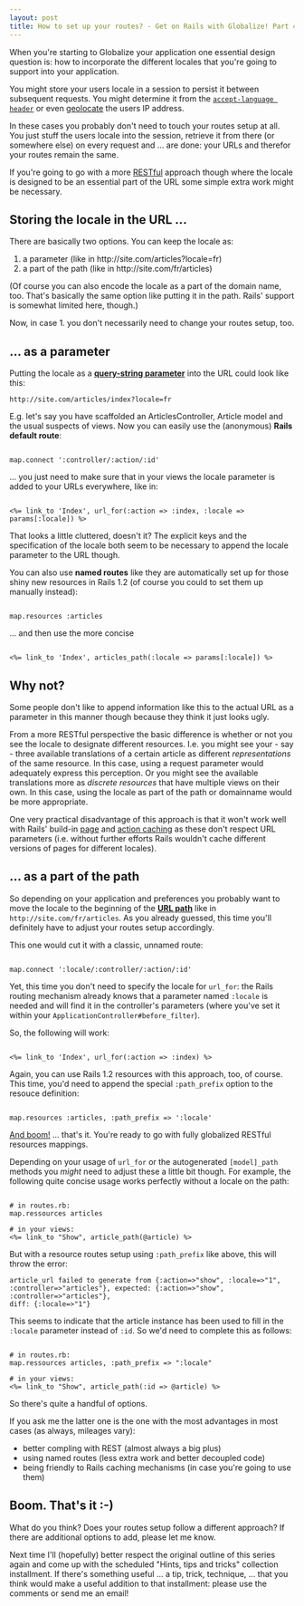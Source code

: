 ```yaml
--- 
layout: post
title: How to set up your routes? - Get on Rails with Globalize! Part 4 of 8
---
```

<p>When you're starting to Globalize your application one essential design question is: how to incorporate the different locales that you're going to support into your application.</p> 

<p>You might store your users locale in a session to persist it between subsequent requests. You might determine it from the <code><a href="http://www.w3.org/International/questions/qa-accept-lang-locales">accept-language header</a></code> or even <a href="http://en.wikipedia.org/wiki/Geolocate">geolocate</a> the users IP address.</p>

<p>In these cases you probably don't need to touch your routes setup at all. You just stuff the users locale into the session, retrieve it from there (or somewhere else) on every request and ... are done: your URLs and therefor your routes remain the same.</p>

<p>If you're going to go with a more <a href="http://rest.blueoxen.net/cgi-bin/wiki.pl?FrontPage">RESTful</a> approach though where the locale is designed to be an essential part of the URL some simple extra work might be necessary.</p> 

<h2>Storing the locale in the URL ...</h2>

<p>There are basically two options. You can keep the locale as:</p>

<ol>
<li>a parameter (like in http://site.com/articles?locale=fr)</li>
<li>a part of the path (like in http://site.com/fr/articles)</li>
</ol>

<p>(Of course you can also encode the locale as a part of the domain name, too. That's basically the same option like putting it in the path. Rails' support is somewhat limited here, though.)</p>

<p>Now, in case 1. you don't necessarily need to change your routes setup, too.</p>

<h2>... as a parameter</h2>

<p>Putting the locale as a <a href="http://www.gbiv.com/protocols/uri/rfc/rfc3986.html#query"><strong>query-string parameter</strong></a> into the URL could look like this:</p>

<pre><code>http://site.com/articles/index?locale=fr</code></pre>

<p>E.g. let's say you have scaffolded an ArticlesController, Article model and the usual suspects of views. Now you can easily use the (anonymous) <strong>Rails default route</strong>:</p>

<pre><code>
map.connect ':controller/:action/:id'
</code></pre>

<p>... you just need to make sure that in your views the locale parameter is added to your URLs everywhere, like in:</p>

<pre><code>
&lt;%= link_to 'Index', url_for(:action => :index, :locale => params[:locale]) %>
</code></pre>

<p>That looks a little cluttered, doesn't it? The explicit keys and the specification of the locale both seem to be necessary to append the locale parameter to the URL though.</p>

<p>You can also use <strong>named routes</strong> like they are automatically set up for those shiny new resources in Rails 1.2 (of course you could to set them up manually instead): </p>

<pre><code>
map.resources :articles
</code></pre>

<p>... and then use the more concise</p>

<pre><code>
&lt;%= link_to 'Index', articles_path(:locale => params[:locale]) %>
</code></pre>

<h2>Why not?</h2>

<p>Some people don't like to append information like this to the actual URL as a parameter in this manner though because they think it just looks ugly.</p> 

<p>From a more RESTful perspective the basic difference is whether or not you see the locale to designate different resources. I.e. you might see your - say - three available translations of a certain article as different <em>representations</em> of the same resource. In this case, using a request parameter would adequately express this perception. Or you might see the available translations more as <em>discrete resources</em> that have multiple views on their own. In this case, using the locale as part of the path or domainname would be more appropriate.</p>

<p>One very practical disadvantage of this approach is that it won't work well with Rails' build-in <a href="http://api.rubyonrails.com/classes/ActionController/Caching/Pages.html">page</a> and <a href="http://api.rubyonrails.org/classes/ActionController/Caching/Actions.html">action caching</a> as these don't respect URL parameters (i.e. without further efforts Rails wouldn't cache different versions of pages for different locales).</p>

<h2>... as a part of the path</h2>

<p>So depending on your application and preferences you probably want to move the locale to the beginning of the <a href="http://www.gbiv.com/protocols/uri/rfc/rfc3986.html#path"><strong>URL path</strong></a> like in <code>http://site.com/fr/articles</code>. As you already guessed, this time you'll definitely have to adjust your routes setup accordingly.</p> 

<p>This one would cut it with a classic, unnamed route:</p>

<pre><code>
map.connect ':locale/:controller/:action/:id'
</code></pre>

<p>Yet, this time you don't need to specify the locale for <code>url_for</code>: the Rails routing mechanism already knows that a parameter named <code>:locale</code> is needed and will find it in the controller's parameters (where you've set it within your <code>ApplicationController#before_filter</code>).</p>

<p>So, the following will work:</p>

<pre><code>
&lt;%= link_to 'Index', url_for(:action => :index) %>
</code></pre>

<p>Again, you can use Rails 1.2 resources with this approach, too, of course. This time, you'd need to append the special <code>:path_prefix</code> option to the resouce definition:</p>

<pre><code>
map.resources :articles, :path_prefix => ':locale'
</code></pre>

<p><a href="http://youtube.com/watch?v=r8L39UwOS-Y">And boom!</a> ... that's it. You're ready to go with fully globalized RESTful resources mappings.</p>

<p>Depending on your usage of <code>url_for</code> or the autogenerated <code>[model]_path</code> methods you <em>might</em> need to adjust these a little bit though. For example, the following quite concise usage works perfectly without a locale on the path:</p>

<pre><code>
&#35; in routes.rb:
map.ressources articles<br>
&#35; in your views:
&lt;%= link_to "Show", article_path(@article) %>
</code></pre>

<p>But with a resource routes setup using <code>:path_prefix</code> like above, this will throw the error:</p>

<pre><code>article_url failed to generate from {:action=>"show", :locale=>"1", 
:controller=>"articles"}, expected: {:action=>"show", :controller=>"articles"}, 
diff: {:locale=>"1"}</code></pre>

<p>This seems to indicate that the article instance has been used to fill in the <code>:locale</code> parameter instead of <code>:id</code>. So we'd need to complete this as follows:</p>

<pre><code>
&#35; in routes.rb:
map.ressources articles, :path_prefix => ":locale"<br>
&#35; in your views:
&lt;%= link_to "Show", article_path(:id => @article) %>
</code></pre>

<p>So there's quite a handful of options.</p>

<p>If you ask me the latter one is the one with the most advantages in most cases (as always, mileages vary):</p>

<ul>
<li>better compling with REST (almost always a big plus)</li>
<li>using named routes (less extra work and better decoupled code)</li>
<li>being friendly to Rails caching mechanisms (in case you're going to use them)</li>
</ul>

<h2>Boom. That's it :-)</h2>

<p>What do you think? Does your routes setup follow a different approach? If there are additional options to add, please let me know.</p>

<p>Next time I'll (hopefully) better respect the original outline of this series again and come up with the scheduled "Hints, tips and tricks" collection installment. If there's something useful ... a tip, trick, technique, ... that you think would make a useful addition to that installment: please use the comments or send me an email!</p>

